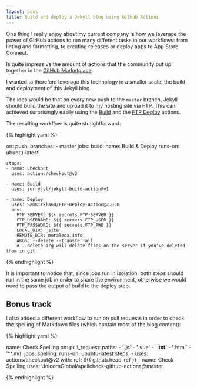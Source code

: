 ```yaml
---
layout: post
title: Build and deploy a Jekyll blog using GitHub Actions
---
```


One thing I really enjoy about my current company is how we leverage the power of GitHub actions to run many different tasks in our workflows: from linting and formatting, to creating releases or deploy apps to App Store Connect.

Is quite impressive the amount of actions that the community put up together in the [GitHub Marketplace](https://github.com/marketplace?type=).

I wanted to therefore leverage this technology in a smaller scale: the build and deployment of this Jekyll blog.

The idea would be that on every new push to the `master` branch, Jekyll should build the site and upload it to my hosting site via FTP.
This can achieved surprisingly easily using the [Build](https://github.com/marketplace/actions/build-jekyll) and the [FTP Deploy](https://github.com/marketplace/actions/ftp-deploy) actions.

The resulting workflow is quite straightforward:

{% highlight yaml %}

on:
  push:
      branches:
        - master
jobs:
  build:
    name: Build & Deploy
    runs-on: ubuntu-latest

    steps:
    - name: Checkout
      uses: actions/checkout@v2

    - name: Build
      uses: jerryjvl/jekyll-build-action@v1
        
    - name: Deploy
      uses: SamKirkland/FTP-Deploy-Action@2.0.0
      env:
        FTP_SERVER: ${{ secrets.FTP_SERVER }}
        FTP_USERNAME: ${{ secrets.FTP_USER }}
        FTP_PASSWORD: ${{ secrets.FTP_PWD }}
        LOCAL_DIR: _site
        REMOTE_DIR: moraleda.info
        ARGS: --delete --transfer-all
        # --delete arg will delete files on the server if you've deleted them in git

{% endhighlight %}

It is important to notice that, since jobs run in isolation, both steps should run in the same job in order to share the environment, otherwise we would need to pass the output of build to the deploy step. 

## Bonus track
I also added a different workflow to run on pull requests in order to check the spelling of Markdown files (which contain most of the blog content):

{% highlight yaml %}

name: Check Spelling
on:
  pull_request:
    paths:
    - '**.js'
    - '**.vue'
    - '**.txt'
    - '**.html'
    - '**.md'
jobs:
  spelling:
    runs-on: ubuntu-latest
    steps:
    - uses: actions/checkout@v2
      with:
        ref: ${{ github.head_ref }}
    - name: Check Spelling
      uses: UnicornGlobal/spellcheck-github-actions@master

{% endhighlight %}
